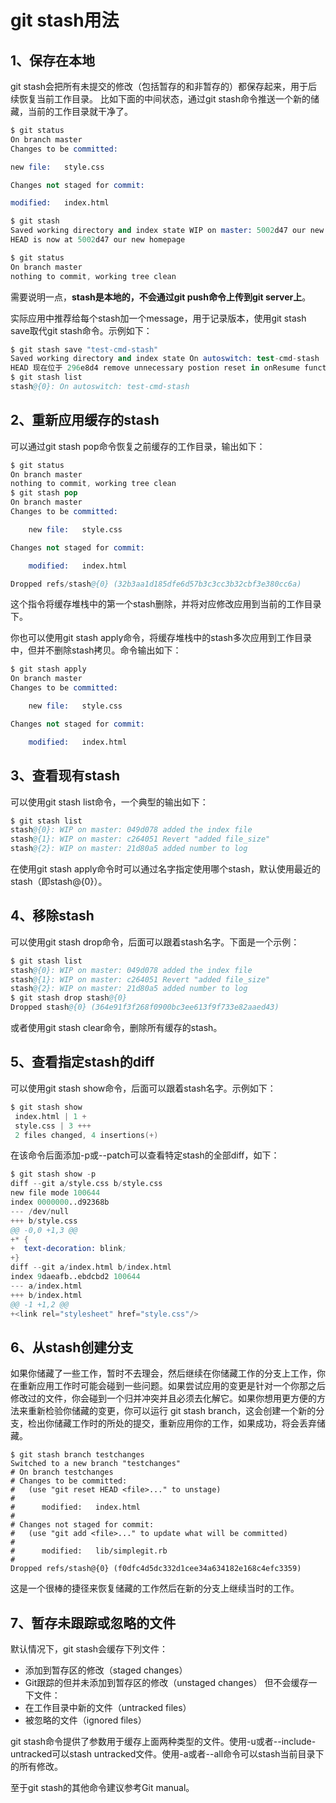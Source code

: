 # git stash用法

## 1、保存在本地
git stash会把所有未提交的修改（包括暂存的和非暂存的）都保存起来，用于后续恢复当前工作目录。
比如下面的中间状态，通过git stash命令推送一个新的储藏，当前的工作目录就干净了。
```s
$ git status
On branch master
Changes to be committed:

new file:   style.css

Changes not staged for commit:

modified:   index.html

$ git stash
Saved working directory and index state WIP on master: 5002d47 our new homepage
HEAD is now at 5002d47 our new homepage

$ git status
On branch master
nothing to commit, working tree clean
```
需要说明一点，**stash是本地的，不会通过git push命令上传到git server上**。

实际应用中推荐给每个stash加一个message，用于记录版本，使用git stash save取代git stash命令。示例如下：
```s
$ git stash save "test-cmd-stash"
Saved working directory and index state On autoswitch: test-cmd-stash
HEAD 现在位于 296e8d4 remove unnecessary postion reset in onResume function
$ git stash list
stash@{0}: On autoswitch: test-cmd-stash
```

## 2、重新应用缓存的stash
可以通过git stash pop命令恢复之前缓存的工作目录，输出如下：
```s
$ git status
On branch master
nothing to commit, working tree clean
$ git stash pop
On branch master
Changes to be committed:

    new file:   style.css

Changes not staged for commit:

    modified:   index.html

Dropped refs/stash@{0} (32b3aa1d185dfe6d57b3c3cc3b32cbf3e380cc6a)
```
这个指令将缓存堆栈中的第一个stash删除，并将对应修改应用到当前的工作目录下。

你也可以使用git stash apply命令，将缓存堆栈中的stash多次应用到工作目录中，但并不删除stash拷贝。命令输出如下：
```s
$ git stash apply
On branch master
Changes to be committed:

    new file:   style.css

Changes not staged for commit:

    modified:   index.html
```

## 3、查看现有stash
可以使用git stash list命令，一个典型的输出如下：
```s
$ git stash list
stash@{0}: WIP on master: 049d078 added the index file
stash@{1}: WIP on master: c264051 Revert "added file_size"
stash@{2}: WIP on master: 21d80a5 added number to log
```
在使用git stash apply命令时可以通过名字指定使用哪个stash，默认使用最近的stash（即stash@{0}）。

## 4、移除stash
可以使用git stash drop命令，后面可以跟着stash名字。下面是一个示例：
```s
$ git stash list
stash@{0}: WIP on master: 049d078 added the index file
stash@{1}: WIP on master: c264051 Revert "added file_size"
stash@{2}: WIP on master: 21d80a5 added number to log
$ git stash drop stash@{0}
Dropped stash@{0} (364e91f3f268f0900bc3ee613f9f733e82aaed43)
```
或者使用git stash clear命令，删除所有缓存的stash。


## 5、查看指定stash的diff
可以使用git stash show命令，后面可以跟着stash名字。示例如下：
```s
$ git stash show
 index.html | 1 +
 style.css | 3 +++
 2 files changed, 4 insertions(+)
```
在该命令后面添加-p或--patch可以查看特定stash的全部diff，如下：
```s
$ git stash show -p
diff --git a/style.css b/style.css
new file mode 100644
index 0000000..d92368b
--- /dev/null
+++ b/style.css
@@ -0,0 +1,3 @@
+* {
+  text-decoration: blink;
+}
diff --git a/index.html b/index.html
index 9daeafb..ebdcbd2 100644
--- a/index.html
+++ b/index.html
@@ -1 +1,2 @@
+<link rel="stylesheet" href="style.css"/>
```

## 6、从stash创建分支
如果你储藏了一些工作，暂时不去理会，然后继续在你储藏工作的分支上工作，你在重新应用工作时可能会碰到一些问题。如果尝试应用的变更是针对一个你那之后修改过的文件，你会碰到一个归并冲突并且必须去化解它。如果你想用更方便的方法来重新检验你储藏的变更，你可以运行 git stash branch，这会创建一个新的分支，检出你储藏工作时的所处的提交，重新应用你的工作，如果成功，将会丢弃储藏。
```
$ git stash branch testchanges
Switched to a new branch "testchanges"
# On branch testchanges
# Changes to be committed:
#   (use "git reset HEAD <file>..." to unstage)
#
#      modified:   index.html
#
# Changes not staged for commit:
#   (use "git add <file>..." to update what will be committed)
#
#      modified:   lib/simplegit.rb
#
Dropped refs/stash@{0} (f0dfc4d5dc332d1cee34a634182e168c4efc3359)
```
这是一个很棒的捷径来恢复储藏的工作然后在新的分支上继续当时的工作。


## 7、暂存未跟踪或忽略的文件
默认情况下，git stash会缓存下列文件：
- 添加到暂存区的修改（staged changes）
- Git跟踪的但并未添加到暂存区的修改（unstaged changes）
但不会缓存一下文件：
- 在工作目录中新的文件（untracked files）
- 被忽略的文件（ignored files）

git stash命令提供了参数用于缓存上面两种类型的文件。使用-u或者--include-untracked可以stash untracked文件。使用-a或者--all命令可以stash当前目录下的所有修改。

至于git stash的其他命令建议参考Git manual。
